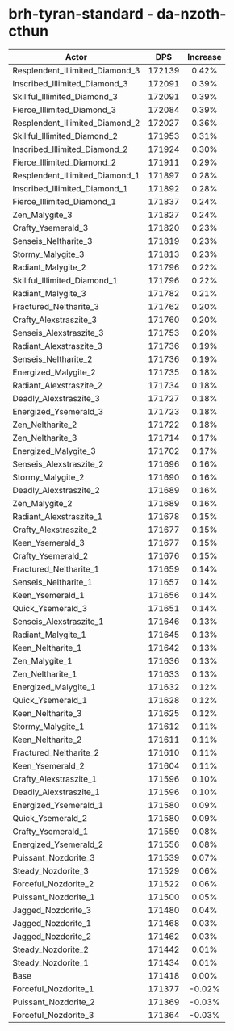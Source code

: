 # brh-tyran-standard - da-nzoth-cthun
| Actor | DPS | Increase |
|---|:---:|:---:|
|Resplendent_Illimited_Diamond_3|172139|0.42%|
|Inscribed_Illimited_Diamond_3|172091|0.39%|
|Skillful_Illimited_Diamond_3|172091|0.39%|
|Fierce_Illimited_Diamond_3|172084|0.39%|
|Resplendent_Illimited_Diamond_2|172027|0.36%|
|Skillful_Illimited_Diamond_2|171953|0.31%|
|Inscribed_Illimited_Diamond_2|171924|0.30%|
|Fierce_Illimited_Diamond_2|171911|0.29%|
|Resplendent_Illimited_Diamond_1|171897|0.28%|
|Inscribed_Illimited_Diamond_1|171892|0.28%|
|Fierce_Illimited_Diamond_1|171837|0.24%|
|Zen_Malygite_3|171827|0.24%|
|Crafty_Ysemerald_3|171820|0.23%|
|Senseis_Neltharite_3|171819|0.23%|
|Stormy_Malygite_3|171813|0.23%|
|Radiant_Malygite_2|171796|0.22%|
|Skillful_Illimited_Diamond_1|171796|0.22%|
|Radiant_Malygite_3|171782|0.21%|
|Fractured_Neltharite_3|171762|0.20%|
|Crafty_Alexstraszite_3|171760|0.20%|
|Senseis_Alexstraszite_3|171753|0.20%|
|Radiant_Alexstraszite_3|171736|0.19%|
|Senseis_Neltharite_2|171736|0.19%|
|Energized_Malygite_2|171735|0.18%|
|Radiant_Alexstraszite_2|171734|0.18%|
|Deadly_Alexstraszite_3|171727|0.18%|
|Energized_Ysemerald_3|171723|0.18%|
|Zen_Neltharite_2|171722|0.18%|
|Zen_Neltharite_3|171714|0.17%|
|Energized_Malygite_3|171702|0.17%|
|Senseis_Alexstraszite_2|171696|0.16%|
|Stormy_Malygite_2|171690|0.16%|
|Deadly_Alexstraszite_2|171689|0.16%|
|Zen_Malygite_2|171689|0.16%|
|Radiant_Alexstraszite_1|171678|0.15%|
|Crafty_Alexstraszite_2|171677|0.15%|
|Keen_Ysemerald_3|171677|0.15%|
|Crafty_Ysemerald_2|171676|0.15%|
|Fractured_Neltharite_1|171659|0.14%|
|Senseis_Neltharite_1|171657|0.14%|
|Keen_Ysemerald_1|171656|0.14%|
|Quick_Ysemerald_3|171651|0.14%|
|Senseis_Alexstraszite_1|171646|0.13%|
|Radiant_Malygite_1|171645|0.13%|
|Keen_Neltharite_1|171642|0.13%|
|Zen_Malygite_1|171636|0.13%|
|Zen_Neltharite_1|171633|0.13%|
|Energized_Malygite_1|171632|0.12%|
|Quick_Ysemerald_1|171628|0.12%|
|Keen_Neltharite_3|171625|0.12%|
|Stormy_Malygite_1|171612|0.11%|
|Keen_Neltharite_2|171611|0.11%|
|Fractured_Neltharite_2|171610|0.11%|
|Keen_Ysemerald_2|171604|0.11%|
|Crafty_Alexstraszite_1|171596|0.10%|
|Deadly_Alexstraszite_1|171596|0.10%|
|Energized_Ysemerald_1|171580|0.09%|
|Quick_Ysemerald_2|171580|0.09%|
|Crafty_Ysemerald_1|171559|0.08%|
|Energized_Ysemerald_2|171556|0.08%|
|Puissant_Nozdorite_3|171539|0.07%|
|Steady_Nozdorite_3|171529|0.06%|
|Forceful_Nozdorite_2|171522|0.06%|
|Puissant_Nozdorite_1|171500|0.05%|
|Jagged_Nozdorite_3|171480|0.04%|
|Jagged_Nozdorite_1|171468|0.03%|
|Jagged_Nozdorite_2|171462|0.03%|
|Steady_Nozdorite_2|171442|0.01%|
|Steady_Nozdorite_1|171434|0.01%|
|Base|171418|0.00%|
|Forceful_Nozdorite_1|171377|-0.02%|
|Puissant_Nozdorite_2|171369|-0.03%|
|Forceful_Nozdorite_3|171364|-0.03%|
